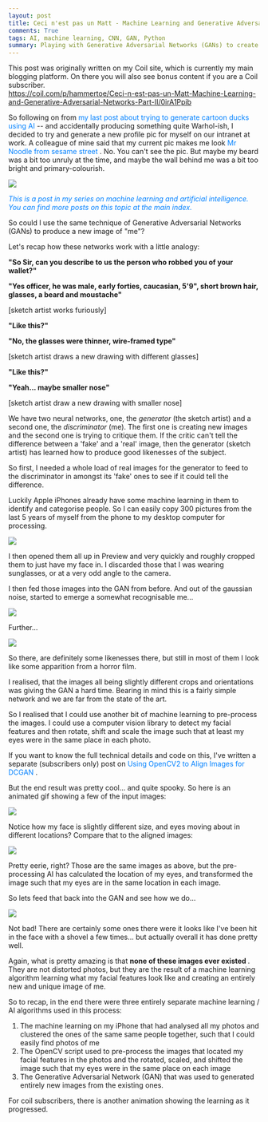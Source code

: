 ```yaml
---
layout: post
title: Ceci n'est pas un Matt - Machine Learning and Generative Adversarial Networks - Part II
comments: True
tags: AI, machine learning, CNN, GAN, Python
summary: Playing with Generative Adversarial Networks (GANs) to create a new profile photo of myself.
---
```


<p class="message">
This post was originally written on my Coil site, which is currently my main blogging platform. 
On there you will also see bonus content if you are a Coil subscriber.<br />
<a href="https://coil.com/p/hammertoe/Ceci-n-est-pas-un-Matt-Machine-Learning-and-Generative-Adversarial-Networks-Part-II/0irA1Ppib">https://coil.com/p/hammertoe/Ceci-n-est-pas-un-Matt-Machine-Learning-and-Generative-Adversarial-Networks-Part-II/0irA1Ppib</a>
</p>


<p>
 So following on from
 <a href="https://coil.com/p/hammertoe/Ceci-n-est-pas-un-canard-Machine-Learning-and-Generative-Adversarial-Networks/JYC0urIr7" style="color:#0080FF;text-decoration:none">
  my last post about trying to generate cartoon ducks using AI
 </a>
 -- and accidentally producing something quite Warhol-ish, I decided to try and generate a new profile pic for myself on our intranet at work. A colleague of mine said that my current pic makes me look
 <a href="https://en.wikipedia.org/wiki/Mr._Noodle" style="color:#0080FF;text-decoration:none">
  Mr Noodle from sesame street
 </a>
 . No. You can't see the pic. But maybe my beard was a bit too unruly at the time, and maybe the wall behind me was a bit too bright and primary-colourish.
</p>
<img class="EditorRules__Image-sc-1bp7rl0-0 hjLKDC" src="/coil_images/Jha7xztbT5yRfpxmqAJf7w.png"/>
<p>
 <a href="https://coil.com/p/hammertoe/Blog-Machine-Learning-and-Artificial-Intelligence/1xVFVh1yj" style="color:#0080FF;text-decoration:none">
  <em>
   This is a post in my series on machine learning and artificial intelligence. You can find more posts on this topic at the main index.
  </em>
 </a>
</p>
<p>
 <a href="https://coil.com/p/hammertoe/Blog-Machine-Learning-and-Artificial-Intelligence/1xVFVh1yj" style="color:#0080FF;text-decoration:none">
  <em>
  </em>
 </a>
</p>
<p>
 So could I use the same technique of Generative Adversarial Networks (GANs) to produce a new image of "me"?
</p>
<p>
</p>
<p>
 Let's recap how these networks work with a little analogy:
</p>
<p>
</p>
<p>
 <strong class="coil-small-title EditorRules__SmallTitle-sc-1bp7rl0-3 lohAQC">
  "So Sir, can you describe to us the person who robbed you of your wallet?"
 </strong>
</p>
<p>
 <strong class="coil-small-title EditorRules__SmallTitle-sc-1bp7rl0-3 lohAQC">
  "Yes officer, he was male, early forties, caucasian, 5'9", short brown hair, glasses, a beard and moustache"
 </strong>
</p>
<p>
 [sketch artist works furiously]
</p>
<p>
 <strong class="coil-small-title EditorRules__SmallTitle-sc-1bp7rl0-3 lohAQC">
  "Like this?"
 </strong>
</p>
<p>
 <strong class="coil-small-title EditorRules__SmallTitle-sc-1bp7rl0-3 lohAQC">
  "No, the glasses were thinner, wire-framed type"
 </strong>
</p>
<p>
 [sketch artist draws a new drawing with different glasses]
</p>
<p>
 <strong class="coil-small-title EditorRules__SmallTitle-sc-1bp7rl0-3 lohAQC">
  "Like this?"
 </strong>
</p>
<p>
 <strong class="coil-small-title EditorRules__SmallTitle-sc-1bp7rl0-3 lohAQC">
  "Yeah... maybe smaller nose"
 </strong>
</p>
<p>
 [sketch artist draw a new drawing with smaller nose]
</p>
<p>
</p>
<p>
 We have two neural networks, one, the
 <em>
  generator
 </em>
 (the sketch artist) and a second one, the
 <em>
  discriminator
 </em>
 (me). The first one is creating new images and the second one is trying to critique them. If the critic can't tell the difference between a 'fake' and a 'real' image, then the generator (sketch artist) has learned how to produce good likenesses of the subject.
</p>
<p>
</p>
<p>
 So first, I needed a whole load of real images for the generator to feed to the discriminator in amongst its 'fake' ones to see if it could tell the difference.
</p>
<p>
</p>
<p>
 Luckily Apple iPhones already have some machine learning in them to identify and categorise people. So I can easily copy 300 pictures from the last 5 years of myself from the phone to my desktop computer for processing.
</p>
<p>
</p>
<img class="EditorRules__Image-sc-1bp7rl0-0 hjLKDC" src="/coil_images/_2WkFc-hT-C2ZaBMq3eKLw.png"/>
<p>
 I then opened them all up in Preview and very quickly and roughly cropped them to just have my face in. I discarded those that I was wearing sunglasses, or at a very odd angle to the camera.
</p>
<p>
</p>
<p>
 I then fed those images into the GAN from before. And out of the gaussian noise, started to emerge a somewhat recognisable me...
</p>
<p>
</p>
<img class="EditorRules__Image-sc-1bp7rl0-0 hjLKDC" src="/coil_images/Il_QToA_TXWJ6aWNk9PoTg.jpg"/>
<p>
 Further...
</p>
<p>
</p>
<img class="EditorRules__Image-sc-1bp7rl0-0 hjLKDC" src="/coil_images/EKBc0MKhRcyzW1B7SEqOlg.jpg"/>
<p>
</p>
<p>
 So there, are definitely some likenesses there, but still in most of them I look like some apparition from a horror film.
</p>
<p>
</p>
<p>
 I realised, that the images all being slightly different crops and orientations was giving the GAN a hard time. Bearing in mind this is a fairly simple network and we are far from the state of the art.
</p>
<p>
</p>
<p>
 So I realised that I could use another bit of machine learning to pre-process the images. I could use a computer vision library to detect my facial features and then rotate, shift and scale the image such that at least my eyes were in the same place in each photo.
</p>
<p>
</p>
<p>
 If you want to know the full technical details and code on this, I've written a separate (subscribers only) post on
 <a href="https://coil.com/p/hammertoe/Using-OpenCV2-to-Align-Images-for-DCGAN/HxJ6NOM2O" style="color:#0080FF;text-decoration:none">
  Using OpenCV2 to Align Images for DCGAN
 </a>
 .
</p>
<p>
</p>
<p>
 But the end result was pretty cool... and quite spooky. So here is an animated gif showing a few of the input images:
</p>
<p>
</p>
<img class="EditorRules__Image-sc-1bp7rl0-0 hjLKDC" src="/coil_images/3q6SwbrQSJax77tLVSZwqw.gif"/>
<p>
 Notice how my face is slightly different size, and eyes moving about in different locations? Compare that to the aligned images:
</p>
<p>
</p>
<img class="EditorRules__Image-sc-1bp7rl0-0 hjLKDC" src="/coil_images/bQDK_WUbTmWGom5FGC6kWA.gif"/>
<p>
 Pretty eerie, right? Those are the same images as above, but the pre-processing AI has calculated the location of my eyes, and transformed the image such that my eyes are in the same location in each image.
</p>
<p>
</p>
<p>
 So lets feed that back into the GAN and see how we do...
</p>
<p>
</p>
<img class="EditorRules__Image-sc-1bp7rl0-0 hjLKDC" src="/coil_images/h2eOOjCST5O8R2yXaQsWwA.jpg"/>
<p>
 Not bad! There are certainly some ones there were it looks like I've been hit in the face with a shovel a few times... but actually overall it has done pretty well.
</p>
<p>
</p>
<p>
 Again, what is pretty amazing is that
 <strong class="EditorRules__BoldText-sc-1bp7rl0-5 gJKqDR">
  none of these images ever existed
 </strong>
 . They are not distorted photos, but they are the result of a machine learning algorithm learning what my facial features look like and creating an entirely new and unique image of me.
</p>
<p>
</p>
<p>
 So to recap, in the end there were three entirely separate machine learning / AI algorithms used in this process:
</p>
<ol>
 <li>
  <span>
   The machine learning on my iPhone that had analysed all my photos and clustered the ones of the same same people together, such that I could easily find photos of me
  </span>
 </li>
 <li>
  <span>
   The OpenCV script used to pre-process the images that located my facial features in the photos and the rotated, scaled, and shifted the image such that my eyes were in the same place on each image
  </span>
 </li>
 <li>
  <span>
   The Generative Adversarial Network (GAN) that was used to generated entirely new images from the existing ones.
  </span>
 </li>
</ol>
<p>
</p>
<p>
 For coil subscribers, there is another animation showing the learning as it progressed.
</p>
<p>
</p>